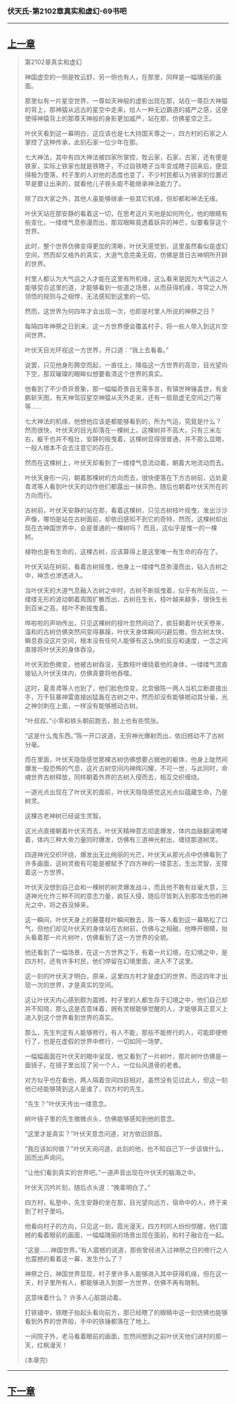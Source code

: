 ### 伏天氏-第2102章真实和虚幻-69书吧

--------
[上一章](./f0b60e70531f9cb5b1343b6056b265ce.md)
--------


>
>
>
>第2102章真实和虚幻
>
>神国虚空的一侧是牧云舒，另一侧也有人，在那里，同样是一幅瑰丽的画面。
>
>那里似有一片星空世界，一尊如天神般的虚影出现在那，站在一尊巨大神猿的背上，那神猿从远古的星空中走来，给人一种无边霸道的威严之感，这便使得神猿背上的那尊天神般的身影更加威严，站在那，仿佛星空之王。
>
>叶伏天看到这一幕明白，这应该也是七大持国天尊之一，四方村的石家之人掌控了这种传承，此刻石家一位少年在那。
>
>七大神法，其中有四大神法被四家所掌控，牧云家，石家，古家，还有便是铁家，实际上铁家也就是铁瞎子，不过自铁瞎子当年变成瞎子回来后，便显得极为堕落，村子里的人对他的态度也变了，不少村民都认为铁家的位置迟早是要让出来的，就看他儿子铁头能不能继承神法能力了。
>
>除了四大家之外，其他人虽能够继承一些其它机缘，但却都和神法无缘。
>
>叶伏天站在那安静的看着这一切，在思考这片天地是如何所化，他的眼睛有些变化，一缕缕气息弥漫而出，那双眼眸竟透着妖异的神芒，似要看穿这个世界。
>
>此时，整个世界仿佛变得更加的清晰，叶伏天感觉到，这里虽然看似是虚幻空间，然而却又格外的真实，大道气息完美无瑕，仿佛是昔日古神明所开辟的世界。
>
>村里人都认为大气运之人才能在这里有所机缘，这么看来是因为大气运之人能够契合这里的道，才能够看到一些道之场景，从而获得机缘，寻常之人所领悟的规则与之相悖，无法感知到这里的一切。
>
>然而，这世界为何四年才会出现一次，也即是村里人所说的神祭之日？
>
>每隔四年神祭之日到来，这一方世界便会覆盖村子，将一些人带入到这片空间世界。
>
>叶伏天目光环视这一方世界，开口道：“我上去看看。”
>
>说罢，只见他身形腾空而起，一直往上，降临这一方世界的高空，目光望向下空，那双璀璨的眼眸似想要看清这个世界的真实。
>
>他看到了不少奇异景象，那一幅幅奇景自无需多言，有镇世神锤盖世，有金鹏斩天图，有天神驾驭星空神猿从天外走来，还有一扇扇虚无空间之门等等……
>
>七大神法的机缘，他想他应该是都能够看到的，所为气运，究竟是什么？
>然而很快，叶伏天的目光却落在一棵树上，这棵树并不高大，只有三米左右，躯干也并不粗壮，安静的摇曳着，这棵树显得很普通，并不那么显眼，一般人根本不会去注意它的存在。
>
>然而在这棵树上，叶伏天却看到了一缕缕气息流动着，朝着大地流动而去。
>
>叶伏天身形一闪，朝着那棵树的方向而去，很快便落在下方古树前，远处夏青鸢等人看到叶伏天的动作他们都露出一抹异色，随后也朝着叶伏天所在的方向而行。
>
>古树前，叶伏天安静的站在那，看着这棵树，只见古树枝叶摇曳，发出沙沙声像，哪怕是站在古树面前，却依旧感知不到它的奇特，然而，这棵树却出现在古神国世界中，会是普通的一棵树吗？
>而且，这似乎是惟一的一棵树。
>
>植物也是有生命的，这棵古树，应该算得上是这里唯一有生命的存在了。
>
>叶伏天站在树前，看着古树摇曳，他身上一缕缕气息弥漫而出，钻入古树之中，神念也渗透进入。
>
>当叶伏天的大道气息融入古树之中时，古树不断摇曳着，似乎有所反应，一缕缕无形的波动朝着周围扩散而出，古树在生长，枝叶越来越多，很快生长到百米之高，枝叶不断摇曳着。
>
>哗啦啦的声响传出，只见这棵树的枝叶忽然间动了，疯狂朝着叶伏天卷来，温和的古树仿佛突然间变得暴躁，叶伏天身体瞬间闪避后撤，但古树太快，瞬息吞没这片空间，根本没有任何人能够有这么快的反应和速度，一念之间直接将叶伏天的身体吞没。
>
>叶伏天脸色微变，他被古树吞没，无数枝叶缠绕着他的身体，一缕缕气流直接钻入叶伏天体内，仿佛真要将他吞噬。
>
>这时，夏青鸢等人也到了，他们脸色惊变，北宫傲陈一两人当机立断直接出手，万千狂暴神雷直接凶猛轰在古树之中，然而却没有能够撼动其分毫，光之神剑刺在上面，一样没有能够撼动古树。
>
>“叶叔叔。”小零和铁头朝前跑去，脸上也有些慌张。
>
>“这是什么鬼东西。”陈一开口说道，无穷神光爆射而出，依旧撼动不了古树分毫。
>
>而在里面，叶伏天隐隐感觉那棵古树仿佛想要占据他的躯体，他身上陡然间爆发一股恐怖的气息，这片古树空间内神辉闪耀，不可一世，与此同时，命魂世界古树释放，同样朝着外界的古树入侵而去，相互交织缠绕。
>
>一道光点出现在了叶伏天的面前，叶伏天隐隐感觉这光点似蕴藏生命，乃是树灵。
>
>这棵古老神树已经诞生灵智。
>
>这光点直接朝着叶伏天而去，叶伏天精神意志彻底爆发，体内血脉翻滚咆哮着，体内三种大帝力量同时爆发，仿佛有三道神光射出，缠绕那道树灵。
>
>四道神光交织环绕，爆发出无比绚丽的光芒，叶伏天从那光点中仿佛看到了许多画面，这树灵极有可能是被赋予了四方神的一缕意志，生出灵智，支撑着这一方世界。
>
>叶伏天没想到自己会和一棵树的树灵爆发战斗，而且他不敢有丝毫大意，三道神光化作三种不同的意志力量，疯狂入侵，随后尽皆刺入到那攻击他的神光之中，将之吞没掉来。
>
>这一瞬间，叶伏天身上的藤蔓枝叶瞬间散去，陈一等人看到这一幕略松了口气，但他们却见叶伏天的身体站在古树前，仿佛与之相融，他睁开眼睛，抬头看着那一片片树叶，仿佛看到了这一方世界的全貌。
>
>他还看到了一幅场景，在这一方世界之下，有着一片幻境，在幻境之中，是四方村，还有许多村民，他们停留在幻境里面，进入不了这里。
>
>这一刻的叶伏天才明白，原来，这里四方村才是虚幻的世界，而这四年才出现一次的世界，才是真实的空间。
>
>这让叶伏天内心感到颇为震撼，村子里的人都生存于幻境之中，他们自己却并不知晓，那么这是否意味着，拥有灵根能够觉醒的人，才能够真正意义上进入到这个世界看到世界的真实。
>
>那么，先生判定有人能够修行，有人不能，那些不能修行的人，可能即便修行了，也是在虚假的世界中修行，一切如同一场梦。
>
>一幅幅画面在叶伏天的眼中呈现，他又看到了一片树叶，那片树叶仿佛是一面镜子，在镜子里出现了另一个人，一位仙风道骨的老者。
>
>对方似乎也在看他，两人隔着空间四目相对，虽然没有见过此人，但这一刻他已经能够猜到这人是谁了，四方村的先生。
>
>“先生？”叶伏天传出一缕意念。
>
>树叶镜子里的先生微微点头，仿佛能够感知到他的意念。
>
>“这里才是真实？”叶伏天意念问道，对方依旧颔首。
>
>“我应该如何做？”叶伏天询问道，此刻的他，也不知自己下一步该做什么，因而出声询问。
>
>“让他们看到真实的世界吧。”一道声音出现在叶伏天的脑海之中。
>
>叶伏天沉吟片刻，随后点头道：“晚辈明白了。”
>
>四方村，私塾中，先生安静的坐在那，目光望向远方，宿命中的人，终于来到了村子里吗。
>
>他看向村子的方向，只见这一刻，霞光漫天，四方村的人纷纷惊醒，他们震撼的看着眼前的画面，一幅幅瑰丽的场景出现在面前，和村子融合在一起。
>
>“这是……神国世界。”有人震撼的说道，那些曾经进入过神祭之日的修行之人也震撼的看着这一幕，发生什么了？
>
>神祭之日，神国世界显现，村子里许多人能够进入其中获得机缘，但在这一天，村子里所有人，都能够进入到那一方世界，仿佛不再有限制。
>
>这意味着什么？
>许多人心脏跳动着。
>
>打铁铺中，铁瞎子抬起头看向前方，那已经瞎了的眼睛中这一刻仿佛也能够看到外界的世界般，手中的铁锤都落在了地上。
>
>一间院子外，老马看着眼前的画面，忽然间想到之前叶伏天他们进村的那一天，红枫漫天！
>
>(本章完)
>
>

--------
[下一章](./862bd9314cc9aea71932bd70a1f30646.md)
--------
